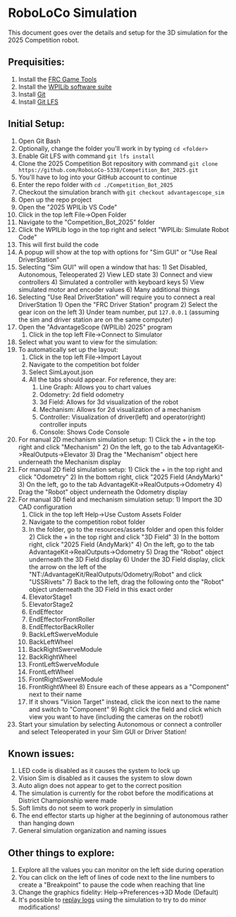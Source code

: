# RoboLoCo Simulation

This document goes over the details and setup for the 3D simulation for the 2025 Competition robot.

## Prequisities:
1) Install the [FRC Game Tools](https://docs.wpilib.org/en/stable/docs/zero-to-robot/step-2/frc-game-tools.html)
2) Install the [WPILib software suite](https://docs.wpilib.org/en/stable/docs/zero-to-robot/step-2/wpilib-setup.html)
3) Install [Git](https://git-scm.com/downloads)
4) Install [Git LFS](https://git-lfs.com/)

## Initial Setup:
1) Open Git Bash
  1) Optionally, change the folder you'll work in by typing `cd <folder>`
2) Enable Git LFS with command `git lfs install`
3) Clone the 2025 Competition Bot repository with command `git clone https://github.com/RoboLoCo-5338/Competition_Bot_2025.git`
  1) You'll have to log into your GitHub account to continue
4) Enter the repo folder with `cd ./Competition_Bot_2025`
5) Checkout the simulation branch with `git checkout advantagescope_sim`
6) Open up the repo project
  1) Open the "2025 WPILib VS Code"
  2) Click in the top left File->Open Folder
  3) Navigate to the "Competition_Bot_2025" folder
7) Click the WPILib logo in the top right and select "WPILib: Simulate Robot Code"
  1) This will first build the code
8) A popup will show at the top with options for "Sim GUI" or "Use Real DriverStation"
  1) Selecting "Sim GUI" will open a window that has:
    1) Set Disabled, Autonomous, Teleoperated
    2) View LED state
    3) Connect and view controllers
    4) Simulated a controller with keyboard keys
    5) View simulated motor and encoder values
    6) Many additional things
  2) Selecting "Use Real DriverStation" will require you to connect a real DriverStation
    1) Open the "FRC Driver Station" program
    2) Select the gear icon on the left
    3) Under team number, put `127.0.0.1` (assuming the sim and driver station are on the same computer)
9) Open the "AdvantageScope (WPILib) 2025" program
    1) Click in the top left File->Connect to Simulator
10) Select what you want to view for the simulation:
  1) To automatically set up the layout:
     1) Click in the top left File->Import Layout
     2) Navigate to the competition bot folder
     3) Select SimLayout.json
     4) All the tabs should appear. For reference, they are:
        1) Line Graph: Allows you to chart values
        2) Odometry: 2d field odometry
        3) 3d Field: Allows for 3d visualization of the robot
        4) Mechanism: Allows for 2d visualization of a mechanism
        5) Controller: Visualization of driver(left) and operator(right) controller inputs
        6) Console: Shows Code Console
  2) For manual 2D mechanism simulation setup:
    1) Click the + in the top right and click "Mechanism"
    2) On the left, go to the tab AdvantageKit->RealOutputs->Elevator
    3) Drag the "Mechanism" object here underneath the Mechanism display
  3) For manual 2D field simulation setup:
    1) Click the + in the top right and click "Odometry"
    2) In the bottom right, click "2025 Field (AndyMark)"
    3) On the left, go to the tab AdvantageKit->RealOutputs->Odometry
    4) Drag the "Robot" object underneath the Odometry display
  4) For manual 3D field and mechanism simulation setup:
    1) Import the 3D CAD configuration
      1) Click in the top left Help->Use Custom Assets Folder
      2) Navigate to the competition robot folder
      3) In the folder, go to the resources/assets folder and open this folder
    2) Click the + in the top right and click "3D Field"
    3) In the bottom right, click "2025 Field (AndyMark)"
    4) On the left, go to the tab AdvantageKit->RealOutputs->Odometry
    5) Drag the "Robot" object underneath the 3D Field display
    6) Under the 3D Field display, click the arrow on the left of the "NT:/AdvantageKit/RealOutputs/Odometry/Robot" and click "USSRivets"
    7) Back to the left, drag the following onto the "Robot" object underneath the 3D Field in this exact order
      1) ElevatorStage1
      2) ElevatorStage2
      3) EndEffector
      4) EndEffectorFrontRoller
      5) EndEffectorBackRoller
      6) BackLeftSwerveModule
      7) BackLeftWheel
      8) BackRightSwerveModule
      9) BackRightWheel
      10) FrontLeftSwerveModule
      11) FrontLeftWheel
      12) FrontRightSwerveModule
      13) FrontRightWheel
    8) Ensure each of these appears as a "Component" next to their name
      1) If it shows "Vision Target" instead, click the icon next to the name and switch to "Component"
    9) Right click the field and click which view you want to have (including the cameras on the robot!)
11) Start your simulation by selecting Autonomous or connect a controller and select Teleoperated in your Sim GUI or Driver Station!

## Known issues:
1) LED code is disabled as it causes the system to lock up
2) Vision Sim is disabled as it causes the system to slow down
3) Auto align does not appear to get to the correct position
4) The simulation is currently for the robot before the modifications at District Championship were made
5) Soft limits do not seem to work properly in simulation
6) The end effector starts up higher at the beginning of autonomous rather than hanging down
7) General simulation organization and naming issues

## Other things to explore:
1) Explore all the values you can monitor on the left side during operation
2) You can click on the left of lines of code next to the line numbers to create a "Breakpoint" to pause the code when reaching that line
3) Change the graphics fidelity: Help->Preferences->3D Mode (Default)
4) It's possible to [replay logs](https://docs.advantagekit.org/getting-started/traditional-replay) using the simulation to try to do minor modifications!
